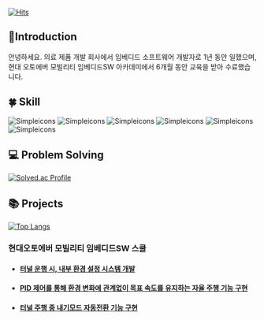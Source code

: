 [![Hits](https://hits.seeyoufarm.com/api/count/incr/badge.svg?url=https%3A%2F%2Fgithub.com%2FZWEI0704&count_bg=%23555555&title_bg=%2315C1E3&icon=&icon_color=%23E7E7E7&title=visit&edge_flat=false)](https://hits.seeyoufarm.com) 
## 📝Introduction 

안녕하세요. 의료 제품 개발 회사에서 임베디드 소프트웨어 개발자로 1년 동안 일했으며,  
현대 오토에버 모빌리티 임베디드SW 아카데미에서 6개월 동안 교육을 받아 수료했습니다.  


## 🍀 Skill
![Simpleicons](https://img.shields.io/badge/　-A8B9CC?style=plastic&logo=C&logoColor=white) ![Simpleicons](https://img.shields.io/badge/C++-00599C?style=plastic&logo=C++&logoColor=white) ![Simpleicons](https://img.shields.io/badge/　-512BD4?style=plastic&logo=csharp&logoColor=white) ![Simpleicons](https://img.shields.io/badge/linux-FCC624?style=plastic&logo=linux&logoColor=black) ![Simpleicons](https://img.shields.io/badge/javascript-F7DF1E?style=plastic&logo=javascript&logoColor=white) ![Simpleicons](https://img.shields.io/badge/python-3776AB?style=plastic&logo=python&logoColor=white)

## 💻 Problem Solving
[![Solved.ac Profile](http://mazassumnida.wtf/api/generate_badge?boj=jyw004499)](https://solved.ac/jyw004499)<br/> 


## 📚 Projects
[![Top Langs](https://github-readme-stats.vercel.app/api/top-langs/?username=ZWEI0704&layout=compact)](https://github.com/ZWEI0704/github-readme-stats)
### 현대오토에버 모빌리티 임베디드SW 스쿨
- #### [터널 운행 시, 내부 환경 설정 시스템 개발](https://github.com/ZWEI0704/esw-school-project-1)
- #### [PID 제어를 통해 환경 변화에 관계없이 목표 속도를 유지하는 자율 주행 기능 구현](https://github.com/HAMES-4P)
- #### [터널 주행 중 내기모드 자동전환 기능 구현](https://github.com/ZWEI0704/CANU)
